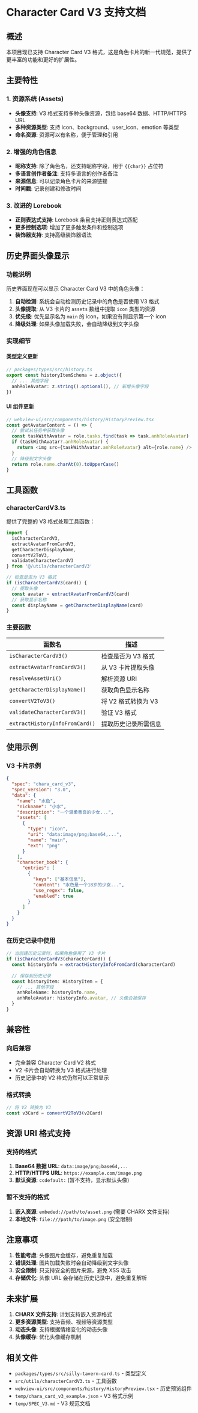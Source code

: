 # Character Card V3 支持文档

## 概述

本项目现已支持 Character Card V3 格式，这是角色卡片的新一代规范，提供了更丰富的功能和更好的扩展性。

## 主要特性

### 1. 资源系统 (Assets)
- **头像支持**: V3 格式支持多种头像资源，包括 base64 数据、HTTP/HTTPS URL
- **多种资源类型**: 支持 icon、background、user_icon、emotion 等类型
- **命名资源**: 资源可以有名称，便于管理和引用

### 2. 增强的角色信息
- **昵称支持**: 除了角色名，还支持昵称字段，用于 `{{char}}` 占位符
- **多语言创作者备注**: 支持多语言的创作者备注
- **来源信息**: 可以记录角色卡片的来源链接
- **时间戳**: 记录创建和修改时间

### 3. 改进的 Lorebook
- **正则表达式支持**: Lorebook 条目支持正则表达式匹配
- **更多控制选项**: 增加了更多触发条件和控制选项
- **装饰器支持**: 支持高级装饰器语法

## 历史界面头像显示

### 功能说明
历史界面现在可以显示 Character Card V3 中的角色头像：

1. **自动检测**: 系统会自动检测历史记录中的角色是否使用 V3 格式
2. **头像提取**: 从 V3 卡片的 `assets` 数组中提取 `icon` 类型的资源
3. **优先级**: 优先显示名为 `main` 的 icon，如果没有则显示第一个 icon
4. **降级处理**: 如果头像加载失败，会自动降级到文字头像

### 实现细节

#### 类型定义更新
```typescript
// packages/types/src/history.ts
export const historyItemSchema = z.object({
  // ... 其他字段
  anhRoleAvatar: z.string().optional(), // 新增头像字段
})
```

#### UI 组件更新
```typescript
// webview-ui/src/components/history/HistoryPreview.tsx
const getAvatarContent = () => {
  // 尝试从任务中获取头像
  const taskWithAvatar = role.tasks.find(task => task.anhRoleAvatar)
  if (taskWithAvatar?.anhRoleAvatar) {
    return <img src={taskWithAvatar.anhRoleAvatar} alt={role.name} />
  }
  // 降级到文字头像
  return role.name.charAt(0).toUpperCase()
}
```

## 工具函数

### characterCardV3.ts
提供了完整的 V3 格式处理工具函数：

```typescript
import { 
  isCharacterCardV3, 
  extractAvatarFromCardV3, 
  getCharacterDisplayName,
  convertV2ToV3,
  validateCharacterCardV3 
} from '@/utils/characterCardV3'

// 检查是否为 V3 格式
if (isCharacterCardV3(card)) {
  // 提取头像
  const avatar = extractAvatarFromCardV3(card)
  // 获取显示名称
  const displayName = getCharacterDisplayName(card)
}
```

### 主要函数

| 函数名 | 描述 |
|--------|------|
| `isCharacterCardV3()` | 检查是否为 V3 格式 |
| `extractAvatarFromCardV3()` | 从 V3 卡片提取头像 |
| `resolveAssetUri()` | 解析资源 URI |
| `getCharacterDisplayName()` | 获取角色显示名称 |
| `convertV2ToV3()` | 将 V2 格式转换为 V3 |
| `validateCharacterCardV3()` | 验证 V3 格式 |
| `extractHistoryInfoFromCard()` | 提取历史记录所需信息 |

## 使用示例

### V3 卡片示例
```json
{
  "spec": "chara_card_v3",
  "spec_version": "3.0",
  "data": {
    "name": "水色",
    "nickname": "小水",
    "description": "一个温柔善良的少女...",
    "assets": [
      {
        "type": "icon",
        "uri": "data:image/png;base64,...",
        "name": "main",
        "ext": "png"
      }
    ],
    "character_book": {
      "entries": [
        {
          "keys": ["基本信息"],
          "content": "水色是一个18岁的少女...",
          "use_regex": false,
          "enabled": true
        }
      ]
    }
  }
}
```

### 在历史记录中使用
```typescript
// 当创建历史记录时，如果角色使用了 V3 卡片
if (isCharacterCardV3(characterCard)) {
  const historyInfo = extractHistoryInfoFromCard(characterCard)
  
  // 保存到历史记录
  const historyItem: HistoryItem = {
    // ... 其他字段
    anhRoleName: historyInfo.name,
    anhRoleAvatar: historyInfo.avatar, // 头像会被保存
  }
}
```

## 兼容性

### 向后兼容
- 完全兼容 Character Card V2 格式
- V2 卡片会自动转换为 V3 格式进行处理
- 历史记录中的 V2 格式仍然可以正常显示

### 格式转换
```typescript
// 将 V2 转换为 V3
const v3Card = convertV2ToV3(v2Card)
```

## 资源 URI 格式支持

### 支持的格式
1. **Base64 数据 URL**: `data:image/png;base64,...`
2. **HTTP/HTTPS URL**: `https://example.com/image.png`
3. **默认资源**: `ccdefault:` (暂不支持，显示默认头像)

### 暂不支持的格式
1. **嵌入资源**: `embeded://path/to/asset.png` (需要 CHARX 文件支持)
2. **本地文件**: `file:///path/to/image.png` (安全限制)

## 注意事项

1. **性能考虑**: 头像图片会缓存，避免重复加载
2. **错误处理**: 图片加载失败时会自动降级到文字头像
3. **安全限制**: 只支持安全的图片来源，避免 XSS 攻击
4. **存储优化**: 头像 URL 会存储在历史记录中，避免重复解析

## 未来扩展

1. **CHARX 文件支持**: 计划支持嵌入资源格式
2. **更多资源类型**: 支持音频、视频等资源类型
3. **动态头像**: 支持根据情绪变化的动态头像
4. **头像缓存**: 优化头像缓存机制

## 相关文件

- `packages/types/src/silly-tavern-card.ts` - 类型定义
- `src/utils/characterCardV3.ts` - 工具函数
- `webview-ui/src/components/history/HistoryPreview.tsx` - 历史预览组件
- `temp/chara_card_v3_example.json` - V3 格式示例
- `temp/SPEC_V3.md` - V3 规范文档
